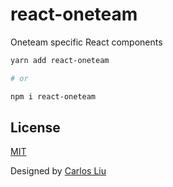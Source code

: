 # react-oneteam

Oneteam specific React components

```bash
yarn add react-oneteam

# or

npm i react-oneteam
```

## License

[MIT](https://github.com/oneteam-dev/react-oneteam/blob/master/LICENSE)

Designed by [Carlos Liu](https://github.com/morita7453)
